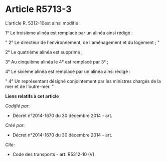 # Article R5713-3

L'article R. 5312-10est ainsi modifié : 

1° Le troisième alinéa est remplacé par un alinéa ainsi rédigé : 

" 2° Le directeur de l'environnement, de l'aménagement et du logement ; " 

2° Le quatrième alinéa est supprimé ; 

3° Au cinquième alinéa le 4° est remplacé par 3° ; 

4° Le sixième alinéa est remplacé par un alinéa ainsi rédigé : 

" 4° Un représentant désigné conjointement par les ministres chargés de la mer et de l'outre-mer. "

**Liens relatifs à cet article**

_Codifié par_:

  - Décret n°2014-1670 du 30 décembre 2014 - art.

_Créé par_:

  - Décret n°2014-1670 du 30 décembre 2014 - art.

_Cite_:

  - Code des transports - art. R5312-10 (V)
